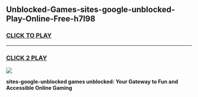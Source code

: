 
## Unblocked-Games-sites-google-unblocked-Play-Online-Free-h7l98
<h3>
<a href="https://premium76.site?title=sites-google-unblocked&ref=26A">CLICK TO PLAY</a></h3>
<hr>

<h3>
<a href="https://premium76.site?title=sites-google-unblocked&ref=26A">CLICK 2 PLAY</a>
  
</h3>

<a href="https://premium76.site?title=sites-google-unblocked&ref=26A"><img src="https://clearcache.store/games.png"></a>


**sites-google-unblocked games unblocked: Your Gateway to Fun and Accessible Online Gaming**
